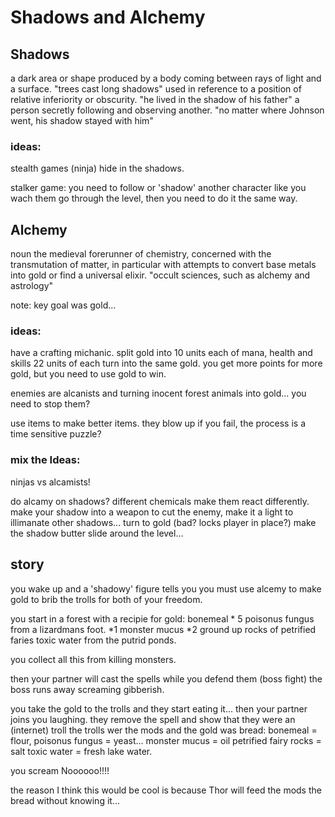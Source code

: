 # Shadows and Alchemy

## Shadows

a dark area or shape produced by a body coming between rays of light and a surface.
"trees cast long shadows"
used in reference to a position of relative inferiority or obscurity.
"he lived in the shadow of his father"
a person secretly following and observing another.
"no matter where Johnson went, his shadow stayed with him"

### ideas:

stealth games (ninja) hide in the shadows.

stalker game: you need to follow or 'shadow' another character like you wach them go through the level, then you need to do it the same way.







## Alchemy

noun
the medieval forerunner of chemistry, concerned with the transmutation of matter, in particular with attempts to convert base metals into gold or find a universal elixir.
"occult sciences, such as alchemy and astrology"

note: key goal was gold...

### ideas:

have a crafting michanic. split gold into 10 units each of mana, health and skills
22 units of each turn into the same gold. you get more points for more gold, but you need to use gold to win.

enemies are alcanists and turning inocent forest animals into gold... you need to stop them?

use items to make better items. they blow up if you fail, the process is a time sensitive puzzle?

### mix the Ideas:

ninjas vs alcamists!

do alcamy on shadows? different chemicals make them react differently. make your shadow into a weapon to cut the enemy, make it a light to illimanate other shadows... turn to gold (bad? locks player in place?) make the shadow butter slide around the level...


## story

you wake up and a 'shadowy' figure tells you you must use alcemy to make gold to brib the trolls for both of your freedom.

you start in a forest with a recipie for gold:
bonemeal * 5
poisonus fungus from a lizardmans foot. *1
monster mucus *2
ground up rocks of petrified faries
toxic water from the putrid ponds.

you collect all this from killing monsters.


then your partner will cast the spells while you defend them (boss fight)
the boss runs away screaming gibberish.

you take the gold to the trolls and they start eating it...
then your partner joins you laughing. they remove the spell and show that they were an (internet) troll the trolls wer the mods and the gold was bread: bonemeal = flour, poisonus fungus = yeast... monster mucus = oil petrified fairy rocks = salt toxic water = fresh lake water.

you scream Noooooo!!!!

the reason I think this would be cool is because Thor will feed the mods the bread without knowing it...

